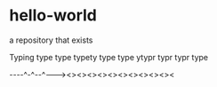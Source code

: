 # hello-world
a repository that exists

Typing type type typety type type ytypr typr typr type

----^-^--^---><><><><><><><><><><><
